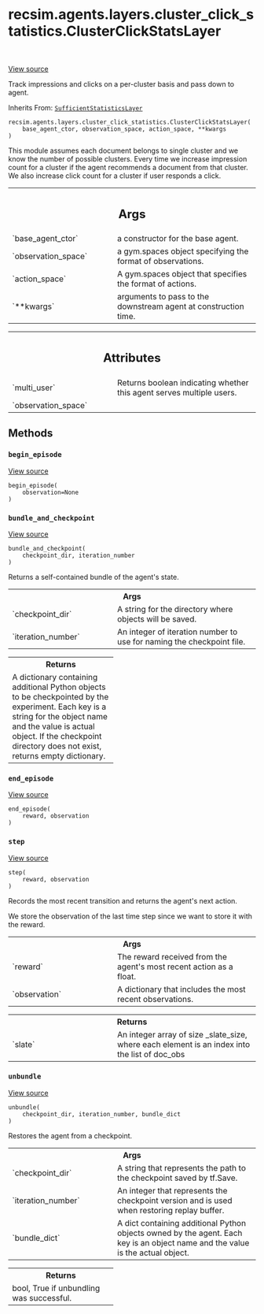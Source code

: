 <div itemscope itemtype="http://developers.google.com/ReferenceObject">
<meta itemprop="name" content="recsim.agents.layers.cluster_click_statistics.ClusterClickStatsLayer" />
<meta itemprop="path" content="Stable" />
<meta itemprop="property" content="__init__"/>
<meta itemprop="property" content="begin_episode"/>
<meta itemprop="property" content="bundle_and_checkpoint"/>
<meta itemprop="property" content="end_episode"/>
<meta itemprop="property" content="step"/>
<meta itemprop="property" content="unbundle"/>
</div>

# recsim.agents.layers.cluster_click_statistics.ClusterClickStatsLayer

<!-- Insert buttons and diff -->

<table class="tfo-notebook-buttons tfo-api" align="left">

</table>

<a target="_blank" href="https://github.com/google-research/recsim/tree/master/recsim/agents/layers/cluster_click_statistics.py">View
source</a>

Track impressions and clicks on a per-cluster basis and pass down to agent.

Inherits From:
[`SufficientStatisticsLayer`](../../../../recsim/agents/layers/sufficient_statistics/SufficientStatisticsLayer.md)

<pre class="devsite-click-to-copy prettyprint lang-py tfo-signature-link">
<code>recsim.agents.layers.cluster_click_statistics.ClusterClickStatsLayer(
    base_agent_ctor, observation_space, action_space, **kwargs
)
</code></pre>

<!-- Placeholder for "Used in" -->

This module assumes each document belongs to single cluster and we know the
number of possible clusters. Every time we increase impression count for a
cluster if the agent recommends a document from that cluster. We also increase
click count for a cluster if user responds a click.

<!-- Tabular view -->

 <table class="responsive fixed orange">
<colgroup><col width="214px"><col></colgroup>
<tr><th colspan="2"><h2 class="add-link">Args</h2></th></tr>

<tr>
<td>
`base_agent_ctor`
</td>
<td>
a constructor for the base agent.
</td>
</tr><tr>
<td>
`observation_space`
</td>
<td>
a gym.spaces object specifying the format of
observations.
</td>
</tr><tr>
<td>
`action_space`
</td>
<td>
A gym.spaces object that specifies the format of actions.
</td>
</tr><tr>
<td>
`**kwargs`
</td>
<td>
arguments to pass to the downstream agent at construction time.
</td>
</tr>
</table>

<!-- Tabular view -->

 <table class="responsive fixed orange">
<colgroup><col width="214px"><col></colgroup>
<tr><th colspan="2"><h2 class="add-link">Attributes</h2></th></tr>

<tr> <td> `multi_user` </td> <td> Returns boolean indicating whether this agent
serves multiple users. </td> </tr><tr> <td> `observation_space` </td> <td>

</td>
</tr>
</table>

## Methods

<h3 id="begin_episode"><code>begin_episode</code></h3>

<a target="_blank" href="https://github.com/google-research/recsim/tree/master/recsim/agent.py">View
source</a>

<pre class="devsite-click-to-copy prettyprint lang-py tfo-signature-link">
<code>begin_episode(
    observation=None
)
</code></pre>

<h3 id="bundle_and_checkpoint"><code>bundle_and_checkpoint</code></h3>

<a target="_blank" href="https://github.com/google-research/recsim/tree/master/recsim/agent.py">View
source</a>

<pre class="devsite-click-to-copy prettyprint lang-py tfo-signature-link">
<code>bundle_and_checkpoint(
    checkpoint_dir, iteration_number
)
</code></pre>

Returns a self-contained bundle of the agent's state.

<!-- Tabular view -->

 <table class="responsive fixed orange">
<colgroup><col width="214px"><col></colgroup>
<tr><th colspan="2">Args</th></tr>

<tr>
<td>
`checkpoint_dir`
</td>
<td>
A string for the directory where objects will be saved.
</td>
</tr><tr>
<td>
`iteration_number`
</td>
<td>
An integer of iteration number to use for naming the
checkpoint file.
</td>
</tr>
</table>

<!-- Tabular view -->

 <table class="responsive fixed orange">
<colgroup><col width="214px"><col></colgroup>
<tr><th colspan="2">Returns</th></tr>
<tr class="alt">
<td colspan="2">
A dictionary containing additional Python objects to be checkpointed by
the experiment. Each key is a string for the object name and the value
is actual object. If the checkpoint directory does not exist, returns
empty dictionary.
</td>
</tr>

</table>

<h3 id="end_episode"><code>end_episode</code></h3>

<a target="_blank" href="https://github.com/google-research/recsim/tree/master/recsim/agents/layers/sufficient_statistics.py">View
source</a>

<pre class="devsite-click-to-copy prettyprint lang-py tfo-signature-link">
<code>end_episode(
    reward, observation
)
</code></pre>

<h3 id="step"><code>step</code></h3>

<a target="_blank" href="https://github.com/google-research/recsim/tree/master/recsim/agents/layers/sufficient_statistics.py">View
source</a>

<pre class="devsite-click-to-copy prettyprint lang-py tfo-signature-link">
<code>step(
    reward, observation
)
</code></pre>

Records the most recent transition and returns the agent's next action.

We store the observation of the last time step since we want to store it with
the reward.

<!-- Tabular view -->

 <table class="responsive fixed orange">
<colgroup><col width="214px"><col></colgroup>
<tr><th colspan="2">Args</th></tr>

<tr>
<td>
`reward`
</td>
<td>
The reward received from the agent's most recent action as a
float.
</td>
</tr><tr>
<td>
`observation`
</td>
<td>
A dictionary that includes the most recent observations.
</td>
</tr>
</table>

<!-- Tabular view -->

 <table class="responsive fixed orange">
<colgroup><col width="214px"><col></colgroup>
<tr><th colspan="2">Returns</th></tr>

<tr>
<td>
`slate`
</td>
<td>
An integer array of size _slate_size, where each element is an
index into the list of doc_obs
</td>
</tr>
</table>

<h3 id="unbundle"><code>unbundle</code></h3>

<a target="_blank" href="https://github.com/google-research/recsim/tree/master/recsim/agent.py">View
source</a>

<pre class="devsite-click-to-copy prettyprint lang-py tfo-signature-link">
<code>unbundle(
    checkpoint_dir, iteration_number, bundle_dict
)
</code></pre>

Restores the agent from a checkpoint.

<!-- Tabular view -->

 <table class="responsive fixed orange">
<colgroup><col width="214px"><col></colgroup>
<tr><th colspan="2">Args</th></tr>

<tr>
<td>
`checkpoint_dir`
</td>
<td>
A string that represents the path to the checkpoint saved
by tf.Save.
</td>
</tr><tr>
<td>
`iteration_number`
</td>
<td>
An integer that represents the checkpoint version and is
used when restoring replay buffer.
</td>
</tr><tr>
<td>
`bundle_dict`
</td>
<td>
A dict containing additional Python objects owned by the
agent. Each key is an object name and the value is the actual object.
</td>
</tr>
</table>

<!-- Tabular view -->

 <table class="responsive fixed orange">
<colgroup><col width="214px"><col></colgroup>
<tr><th colspan="2">Returns</th></tr>
<tr class="alt">
<td colspan="2">
bool, True if unbundling was successful.
</td>
</tr>

</table>
